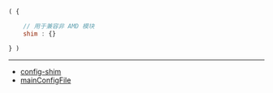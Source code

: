 ```js
( {

    // 用于兼容非 AMD 模块
    shim : {}

} )
```

---

- [config-shim](../config/shim.md)
- [mainConfigFile](./mainConfigFile.md)

